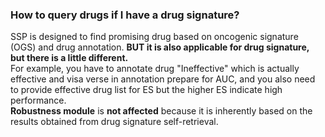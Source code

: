### How to query drugs if I have a drug signature?
SSP is designed to find promising drug based on oncogenic signature (OGS) and drug annotation.
**BUT it is also applicable for drug signature, but there is a little different.**  
For example, you have to annotate drug "Ineffective" which is actually effective and visa verse in annotation prepare for AUC, and you also need to provide effective drug list for ES but the higher ES indicate high performance.  
**Robustness module** is **not affected** because it is inherently based on the results obtained from drug signature self-retrieval.   